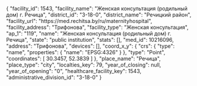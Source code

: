 {
    "facility_id": 1543,
    "facility_name": "Женская консультация (родильный дом) г. Речица",
    "district_id": "3-18-0",
    "district_name": "Речицкий район",
    "facility_url": "https:\/\/med.rechitsa.by\/ru\/maternityhospital",
    "facility_address": "Трифонова",
    "facility_type": "Женская консультация",
    "ap_1": "119",
    "name": "Женская консультация (родильный дом) г. Речица",
    "state": "public institution",
    "stats": [],
    "med_id": 10216096,
    "address": "Трифонова",
    "devices": [],
    "coord_x_y": {
        "crs": {
            "type": "name",
            "properties": {
                "name": "EPSG:4326"
            }
        },
        "type": "Point",
        "coordinates": [
            30.3457,
            52.3839
        ]
    },
    "place_name": "Речица",
    "place_type": "city",
    "localties_key": 79,
    "year_of_closing": null,
    "year_of_opening": "0",
    "healthcare_facility_key": 1543,
    "administrative_division_id": "3-18-0"
}